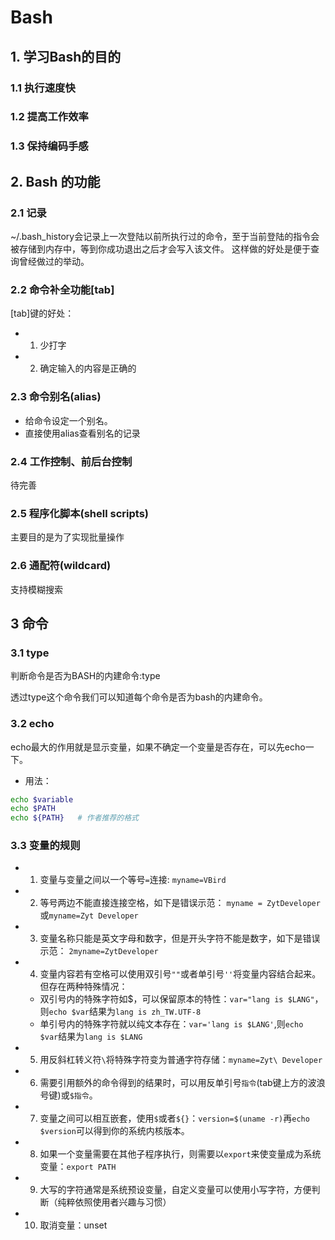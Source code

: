 # Bash

## 1. 学习Bash的目的

### 1.1 执行速度快


### 1.2 提高工作效率


### 1.3 保持编码手感


## 2. Bash 的功能


### 2.1 记录
  ~/.bash_history会记录上一次登陆以前所执行过的命令，至于当前登陆的指令会被存储到内存中，等到你成功退出之后才会写入该文件。
  这样做的好处是便于查询曾经做过的举动。

### 2.2 命令补全功能[tab]
[tab]键的好处：
- 1. 少打字
- 2. 确定输入的内容是正确的


### 2.3 命令别名(alias)
- 给命令设定一个别名。
- 直接使用alias查看别名的记录

### 2.4 工作控制、前后台控制
待完善

### 2.5 程序化脚本(shell scripts)
主要目的是为了实现批量操作

### 2.6 通配符(wildcard)
支持模糊搜索



## 3 命令

### 3.1 type
判断命令是否为BASH的内建命令:type

透过type这个命令我们可以知道每个命令是否为bash的内建命令。


### 3.2 echo
echo最大的作用就是显示变量，如果不确定一个变量是否存在，可以先echo一下。

- 用法：
```bash
echo $variable
echo $PATH
echo ${PATH}   # 作者推荐的格式

```


### 3.3 变量的规则
- 1. 变量与变量之间以一个等号`=`连接:
`myname=VBird`

- 2. 等号两边不能直接连接空格，如下是错误示范：
`myname = ZytDeveloper` 或`myname=Zyt Developer`

- 3. 变量名称只能是英文字母和数字，但是开头字符不能是数字，如下是错误示范：
`2myname=ZytDeveloper`

- 4. 变量内容若有空格可以使用双引号`""`或者单引号`''`将变量内容结合起来。但存在两种特殊情况：
    - 双引号内的特殊字符如$，可以保留原本的特性：`var="lang is $LANG"`，则`echo $var`结果为`lang is zh_TW.UTF-8`
    - 单引号内的特殊字符就以纯文本存在：`var='lang is $LANG'`,则`echo $var`结果为`lang is $LANG`
- 5. 用反斜杠转义符`\`将特殊字符变为普通字符存储：`myname=Zyt\ Developer`


- 6. 需要引用额外的命令得到的结果时，可以用反单引号`指令`(tab键上方的波浪号键)或`$指令`。

- 7. 变量之间可以相互嵌套，使用`$`或者`${}`：`version=$(uname -r)`再`echo $version`可以得到你的系统内核版本。

- 8. 如果一个变量需要在其他子程序执行，则需要以`export`来使变量成为系统变量：`export PATH`

- 9. 大写的字符通常是系统预设变量，自定义变量可以使用小写字符，方便判断（纯粹依照使用者兴趣与习惯）

- 10. 取消变量：unset




